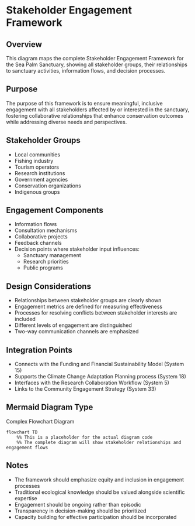 # Stakeholder Engagement Framework

## Overview
This diagram maps the complete Stakeholder Engagement Framework for the Sea Palm Sanctuary, showing all stakeholder groups, their relationships to sanctuary activities, information flows, and decision processes.

## Purpose
The purpose of this framework is to ensure meaningful, inclusive engagement with all stakeholders affected by or interested in the sanctuary, fostering collaborative relationships that enhance conservation outcomes while addressing diverse needs and perspectives.

## Stakeholder Groups
- Local communities
- Fishing industry
- Tourism operators
- Research institutions
- Government agencies
- Conservation organizations
- Indigenous groups

## Engagement Components
- Information flows
- Consultation mechanisms
- Collaborative projects
- Feedback channels
- Decision points where stakeholder input influences:
  - Sanctuary management
  - Research priorities
  - Public programs

## Design Considerations
- Relationships between stakeholder groups are clearly shown
- Engagement metrics are defined for measuring effectiveness
- Processes for resolving conflicts between stakeholder interests are included
- Different levels of engagement are distinguished
- Two-way communication channels are emphasized

## Integration Points
- Connects with the Funding and Financial Sustainability Model (System 15)
- Supports the Climate Change Adaptation Planning process (System 18)
- Interfaces with the Research Collaboration Workflow (System 5)
- Links to the Community Engagement Strategy (System 33)

## Mermaid Diagram Type
Complex Flowchart Diagram

```mermaid
flowchart TD
    %% This is a placeholder for the actual diagram code
    %% The complete diagram will show stakeholder relationships and engagement flows
```

## Notes
- The framework should emphasize equity and inclusion in engagement processes
- Traditional ecological knowledge should be valued alongside scientific expertise
- Engagement should be ongoing rather than episodic
- Transparency in decision-making should be prioritized
- Capacity building for effective participation should be incorporated
